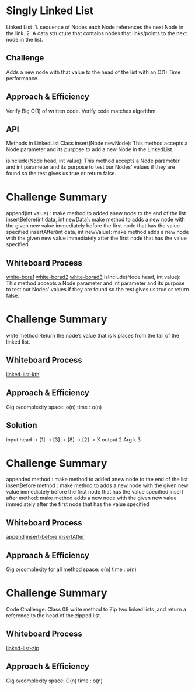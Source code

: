 # Singly Linked List
<!-- Short summary or background information -->
Linked List :1. sequence of Nodes each Node references the next Node in the link.
             2. A data structure that contains nodes that links/points to the next node in the list.
## Challenge
<!-- Description of the challenge -->
Adds a new node with that value to the head of the list with an O(1) Time performance.


## Approach & Efficiency
<!-- What approach did you take? Why? What is the Big O space/time for this approach? -->
Verify Big O(1) of written code.
Verify code matches algorithm.

## API
Methods in LinkedList Class
insert(Node newNode): This method accepts a Node parameter and its purpose to add a new Node in the LinkedList.

isInclude(Node head, int value): This method accepts a Node parameter and int parameter and its purpose to test our Nodes' values if they are found so the test gives us true or return false. 

# Challenge Summary
<!-- Description of the challenge -->
append(int value) : make method to added anew node to the end of the list
insertBefore(int data, int newData): make method to adds a new node with the given new value immediately before the first node that has the value specified
insertAfter(int data, int newValue): make method adds a new node with the given new value immediately after the first node that has the value specified
## Whiteboard Process
<!-- Embedded whiteboard image -->

[white-bora1](whitebord1.jpg)
[white-borad2](whitebord2.jpg)
[white-borad3](whiteboard3.jpg)
isInclude(Node head, int value): This method accepts a Node parameter and int parameter and its purpose to test our Nodes' values if they are found so the test gives us true or return false.             




# Challenge Summary
<!-- Description of the challenge -->
write method Return the node’s value that is k places from the tail of the linked list.
## Whiteboard Process
<!-- Embedded whiteboard image -->
[linked-list-kth](code-challenge5/linked-list-kth.jpg)
## Approach & Efficiency
<!-- What approach did you take? Why? What is the Big O space/time for this approach? -->
Gig o/complexity
  space: o(n)
  time : o(n)
## Solution
<!-- Show how to run your code, and examples of it in action -->
input head -> [1] -> [3] -> [8] -> [2] -> X
output 2
Arg k  3




# Challenge Summary
<!-- Description of the challenge -->
appended method : make method to added anew node to the end of the list
insertBefore method : make method to adds a new node with the given new value immediately before the first node that has the value specified
insert after method: make method adds a new node with the given new value immediately after the first node that has the value specified
## Whiteboard Process
<!-- Embedded whiteboard image -->
[append](code-challenge5/append.jpg)
[insert-before](code-challenge5/insertBefor.jpg)
[insertAfter](code-challenge5/insertAfter.jpg)

## Approach & Efficiency
<!-- What approach did you take? Why? What is the Big O space/time for this approach? -->
Gig o/complexity for all method 
  space: o(n)
  time : o(n)


# Challenge Summary
<!-- Description of the challenge -->
Code Challenge: Class 08
write method to Zip two linked lists ,and return a reference to the head of the zipped list.
## Whiteboard Process
<!-- Embedded whiteboard image -->
[linked-list-zip](code-challenge5/linked-list-zip.jpg)
## Approach & Efficiency
<!-- What approach did you take? Why? What is the Big O space/time for this approach? -->
Gig o/complexity
  space: O(n)
  time : o(n)












